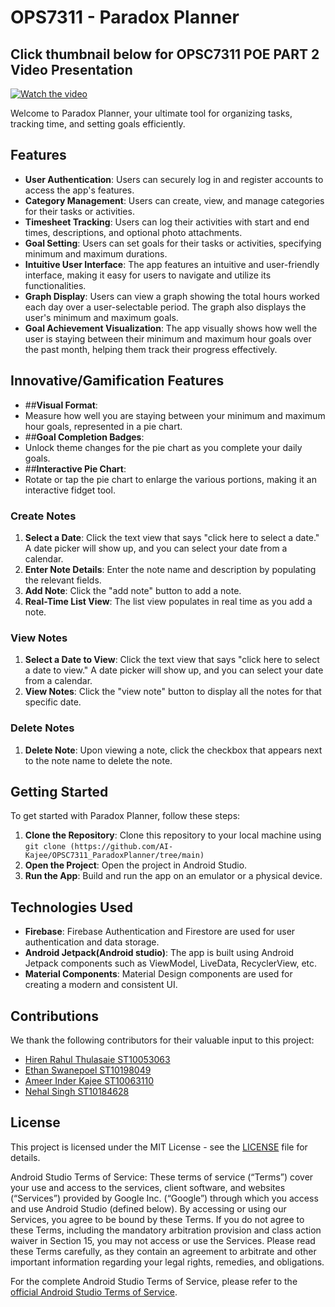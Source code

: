 

# OPS7311 - Paradox Planner
## Click thumbnail below for OPSC7311 POE PART 2 Video Presentation
[![Watch the video](https://img.youtube.com/vi/gHOKAelVpxQ/0.jpg)](https://youtu.be/gHOKAelVpxQ)

Welcome to Paradox Planner, your ultimate tool for organizing tasks, tracking time, and setting goals efficiently.

## Features

- **User Authentication**: Users can securely log in and register accounts to access the app's features.
- **Category Management**: Users can create, view, and manage categories for their tasks or activities.
- **Timesheet Tracking**: Users can log their activities with start and end times, descriptions, and optional photo attachments.
- **Goal Setting**: Users can set goals for their tasks or activities, specifying minimum and maximum durations.
- **Intuitive User Interface**: The app features an intuitive and user-friendly interface, making it easy for users to navigate and utilize its functionalities.
- **Graph Display**: Users can view a graph showing the total hours worked each day over a user-selectable period. The graph also displays the user's minimum and maximum goals.
- **Goal Achievement Visualization**: The app visually shows how well the user is staying between their minimum and maximum hour goals over the past month, helping them track their progress effectively.

## Innovative/Gamification Features

- ##**Visual Format**:
- Measure how well you are staying between your minimum and maximum hour goals, represented in a pie chart.
- ##**Goal Completion Badges**:
- Unlock theme changes for the pie chart as you complete your daily goals.
- ##**Interactive Pie Chart**:
- Rotate or tap the pie chart to enlarge the various portions, making it an interactive fidget tool.

### Create Notes

1. **Select a Date**: Click the text view that says "click here to select a date." A date picker will show up, and you can select your date from a calendar.
2. **Enter Note Details**: Enter the note name and description by populating the relevant fields.
3. **Add Note**: Click the "add note" button to add a note.
4. **Real-Time List View**: The list view populates in real time as you add a note.

### View Notes

1. **Select a Date to View**: Click the text view that says "click here to select a date to view." A date picker will show up, and you can select your date from a calendar.
2. **View Notes**: Click the "view note" button to display all the notes for that specific date.

### Delete Notes

1. **Delete Note**: Upon viewing a note, click the checkbox that appears next to the note name to delete the note.

## Getting Started

To get started with Paradox Planner, follow these steps:

1. **Clone the Repository**: Clone this repository to your local machine using `git clone (https://github.com/AI-Kajee/OPSC7311_ParadoxPlanner/tree/main)`
2. **Open the Project**: Open the project in Android Studio.
3. **Run the App**: Build and run the app on an emulator or a physical device.

## Technologies Used

- **Firebase**: Firebase Authentication and Firestore are used for user authentication and data storage.
- **Android Jetpack(Android studio)**: The app is built using Android Jetpack components such as ViewModel, LiveData, RecyclerView, etc.
- **Material Components**: Material Design components are used for creating a modern and consistent UI.

## Contributions

We thank the following contributors for their valuable input to this project:

- [Hiren Rahul Thulasaie ST10053063](https://github.com/Hirenr12)
- [Ethan Swanepoel ST10198049](https://github.com/Ethan-Swanepoel)
- [Ameer Inder Kajee ST10063110](https://github.com/AI-Kajee)
- [Nehal Singh ST10184628](https://github.com/st10184628)



## License

This project is licensed under the MIT License - see the [LICENSE](LICENSE) file for details.

Android Studio Terms of Service: These terms of service (“Terms”) cover your use and access to the services, client software, and websites (“Services”) provided by Google Inc. (“Google”) through which you access and use Android Studio (defined below). By accessing or using our Services, you agree to be bound by these Terms. If you do not agree to these Terms, including the mandatory arbitration provision and class action waiver in Section 15, you may not access or use the Services. Please read these Terms carefully, as they contain an agreement to arbitrate and other important information regarding your legal rights, remedies, and obligations.

For the complete Android Studio Terms of Service, please refer to the [official Android Studio Terms of Service](https://developer.android.com/studio/terms).
